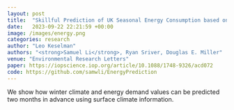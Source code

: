```yaml
---
layout: post
title:  "Skillful Prediction of UK Seasonal Energy Consumption based on Surface Climate Information"
date:   2023-09-22 22:21:59 +00:00
image: /images/energy.png
categories: research
author: "Leo Keselman"
authors: "<strong>Samuel Li</strong>, Ryan Sriver, Douglas E. Miller"
venue: "Environmental Research Letters"
paper: https://iopscience.iop.org/article/10.1088/1748-9326/acd072
code: https://github.com/samwli/EnergyPrediction
---
```

We show how winter climate and energy demand values can be predicted two months in advance using surface climate information.